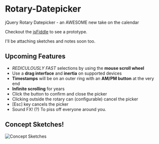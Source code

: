 Rotary-Datepicker
=================

jQuery Rotary Datepicker - an AWESOME new take on the calendar

Checkout the [jsFiddle](http://jsfiddle.net/ProLoser/QyNhB/) to see a prototype.

I'll be attaching sketches and notes soon too.

## Upcoming Features

* _REDICULOUSLY FAST_ selections by using the **mouse scroll wheel**
* Use a **drag interface** and **inertia** on supported devices
* **Timestamps** will be on an outer ring with an **AM/PM button** at the very end
* **Infinite scrolling** for years
* Click the button to confirm and close the picker
* Clicking outside the rotary can (configurable) cancel the picker
* [Esc] key cancels the picker
* Sound FX! (?) To piss off everyone around you.

## Concept Sketches!

![Concept Sketches](http://cloud.github.com/downloads/ProLoser/Rotary-Datepicker/Rotary-Picker.png)